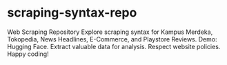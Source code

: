 # scraping-syntax-repo
Web Scraping Repository  Explore scraping syntax for Kampus Merdeka, Tokopedia, News Headlines, E-Commerce, and Playstore Reviews. Demo: Hugging Face. Extract valuable data for analysis. Respect website policies. Happy coding!
